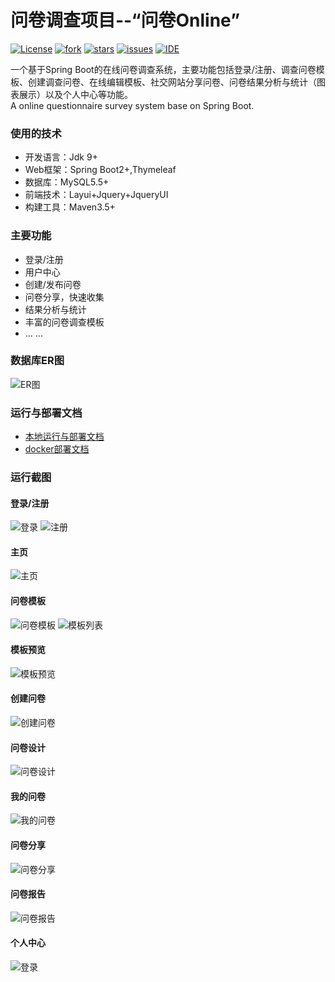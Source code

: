# 问卷调查项目--“问卷Online”

[![License](https://img.shields.io/github/license/cloudgyb/questionnaire)](https://github.com/cloudgyb/questionnaire/blob/master/LICENSE)
[![fork](https://img.shields.io/github/forks/cloudgyb/questionnaire)](https://github.com/cloudgyb/questionnaire/network/members)
[![stars](https://img.shields.io/github/stars/cloudgyb/questionnaire)](https://github.com/cloudgyb/questionnaire/stargazers)
[![issues](https://img.shields.io/github/issues/cloudgyb/questionnaire)](https://github.com/cloudgyb/questionnaire/issues)
[![IDE](https://img.shields.io/badge/IDE-IntelliJ%20IDEA%20-green)](https://www.jetbrains.com/idea/)

一个基于Spring Boot的在线问卷调查系统，主要功能包括登录/注册、调查问卷模板、创建调查问卷、在线编辑模板、社交网站分享问卷、问卷结果分析与统计（图表展示）以及个人中心等功能。<br>
A online questionnaire survey system base on Spring Boot.

### 使用的技术
* 开发语言：Jdk 9+
* Web框架：Spring Boot2+,Thymeleaf
* 数据库：MySQL5.5+
* 前端技术：Layui+Jquery+JqueryUI
* 构建工具：Maven3.5+

### 主要功能
* 登录/注册
* 用户中心
* 创建/发布问卷
* 问卷分享，快速收集
* 结果分析与统计
* 丰富的问卷调查模板
* ... ...

### 数据库ER图
![ER图](docs/ER图.png)

### 运行与部署文档
- [本地运行与部署文档](docs/RUN_DEPLOY.md)
- [docker部署文档](docs/DOCKER_DEPLOY.md)

### 运行截图
#### 登录/注册
![登录](docs/screenshots/login.png)
![注册](docs/screenshots/signup.png)

#### 主页
![主页](docs/screenshots/index.png)

#### 问卷模板
![问卷模板](docs/screenshots/template.png)
![模板列表](docs/screenshots/template_list.jpg)

#### 模板预览
![模板预览](docs/screenshots/template_detail.png)

#### 创建问卷
![创建问卷](docs/screenshots/questionnaire_create.png)

#### 问卷设计
![问卷设计](docs/screenshots/questionnaire_design.png)

#### 我的问卷
![我的问卷](docs/screenshots/questionnaire_list.jpg)

#### 问卷分享
![问卷分享](docs/screenshots/questionnaire_share.png)

#### 问卷报告
![问卷报告](docs/screenshots/report.png)

#### 个人中心
![登录](docs/screenshots/profile.png)
